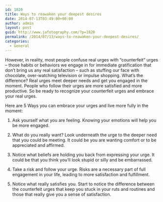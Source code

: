 ```yaml
---
id: 1820
title: Ways to reawaken your deepest desires
date: 2014-07-13T03:49:00+00:00
author: admin
layout: post
guid: http://www.jafotography.com/?p=1820
permalink: /2014/07/13/ways-to-reawaken-your-deepest-desires/
categories:
  - General
---
```

However, in reality, most people confuse real urges with &#8220;counterfeit&#8221; urges &#8211; those habits or behaviors we engage in for immediate gratification that don&#8217;t bring us any real satisfaction &#8211; such as stuffing our face with chocolate, over-watching television or impulse shopping. What&#8217;s the difference? Real urges meet deeper needs and get you engaged in the moment. People who follow their urges are more satisfied and more productive. So be ready to recognize your counterfeit urges and embrace your real urges.

Here are 5 Ways you can embrace your urges and live more fully in the moment:

1. Ask yourself what you are feeling. Knowing your emotions will help you be more engaged.

2. What do you really want? Look underneath the urge to the deeper need that you could be meeting. It could be you are wanting comfort or to be appreciated and affirmed.

3. Notice what beliefs are holding you back from expressing your urge. It could be that you think you&#8217;ll look stupid or silly and be embarrassed.

4. Take a risk and follow your urge. Risks are a necessary part of full engagement in your life, leading to more satisfaction and fulfillment.

5. Notice what really satisfies you. Start to notice the difference between the counterfeit urges that keep you stuck in your ruts and routines and those that really give you a sense of satisfaction.